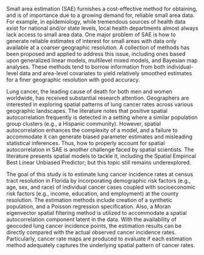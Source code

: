 Small area estimation (SAE) furnishes a cost-effective method for obtaining, and is of importance due to a growing demand for, reliable small area data. For example, in epidemiology, while tremendous sources of health data exist for national and/or state levels, local health departments almost always lack access to small area data. One major problem of SAE is how to generate reliable estimates of interest for small areas with data only available at a coarser geographic resolution. A collection of methods has been proposed and applied to address this issue, including ones based upon generalized linear models, multilevel mixed models, and Bayesian map analyses. These methods tend to borrow information from both individual-level data and area-level covariates to yield relatively smoothed estimates for a finer geographic resolution with good accuracy. 

Lung cancer, the leading cause of death for both men and women worldwide, has received substantial research attention. Geographers are interested in exploring spatial patterns of lung cancer rates across various geographic landscapes. The literature notes that positive spatial autocorrelation frequently is detected in a setting where a similar population group clusters (e.g., a Hispanic community). However, spatial autocorrelation enhances the complexity of a model, and a failure to accommodate it can generate biased parameter estimates and misleading statistical inferences. Thus, how to properly account for spatial autocorrelation in SAE is another challenge faced by spatial scientists. The literature presents spatial models to tackle it, including the Spatial Empirical Best Linear Unbiased Predictor; but this topic still remains underexplored.

The goal of this study is to estimate lung cancer incidence rates at census tract resolution in Florida by incorporating demographic risk factors (e.g., age, sex, and race) of individual cancer cases coupled with socioeconomic risk factors (e.g., income, education, and employment) at the county resolution. The estimation methods include creation of a synthetic population, and a Poisson regression specification. Also, a Moran eigenvector spatial filtering method is utilized to accommodate a spatial autocorrelation component latent in the data. With the availability of geocoded lung cancer incidence points, the estimation results can be directly compared with the actual observed cancer incidence rates. Particularly, cancer rate maps are produced to evaluate if each estimation method adequately captures the underlying spatial pattern of cancer rates.
